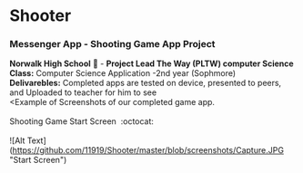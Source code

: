 # Shooter
### Messenger App - Shooting Game App Project<br>
<b>Norwalk High School</b> :school: - <b>Project Lead The Way (PLTW) computer Science</b><br>
<b>Class:</b> Computer Science Application -2nd year (Sophmore) <br>
<b>Delivarebles:</b> Completed apps are tested on device, presented to peers, and Uploaded to teacher for him to see
<br>
<Example of Screenshots of our completed game app.</b><br><br>
Shooting Game Start Screen</b>&nbsp;&nbsp;:octocat:<br><br>
![Alt Text] (https://github.com/11919/Shooter/master/blob/screenshots/Capture.JPG "Start Screen")

<br><br>
